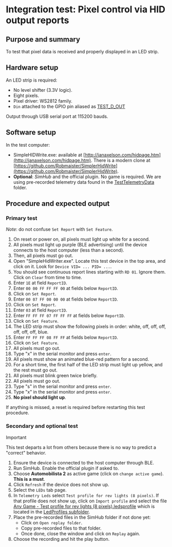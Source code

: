 # Integration test: Pixel control via HID output reports

## Purpose and summary

To test that pixel data is received and properly displayed in an LED strip.

## Hardware setup

An LED strip is required:

- No level shifter (3.3V logic).
- Eight pixels.
- Pixel driver: WS2812 family.
- `Din` attached to the GPIO pin aliased as [TEST_D_OUT](../../../include/Testing.hpp)

Output through USB serial port at 115200 bauds.

## Software setup

In the test computer:

- SimpleHIDWrite.exe:
  available at [http://janaxelson.com/hidpage.htm](http://janaxelson.com/hidpage.htm).
  There is a modern clone at
  [https://github.com/Robmaister/SimplerHidWrite](https://github.com/Robmaister/SimplerHidWrite).
- **Optional**: *SimHub* and the official plugin.
  No game is required.
  We are using pre-recorded telemetry data found in the
  [TestTelemetryData](../TelemetryIntegrationTest/TestTelemetryData/) folder.

## Procedure and expected output

### Primary test

*Note*: do not confuse `Set Report` with `Set Feature`.

1. On reset or power on, all pixels must light up white for a second.
2. All pixels must light up purple (BLE advertising)
   until the device connects to the host computer (less than a second).
3. Then, all pixels must go out.
4. Open "SimpleHidWriter.exe". Locate this test device in the top area, and click on it.
   Look for `Device VID= ... PID= ...`.
5. You should see continuous report lines starting with `RD 01`.
   Ignore them. Click on `Clear` from time to time.
6. Enter `1E` at field `ReportID`.
7. Enter `00 00 FF FF FF 00` at fields below `ReportID`.
8. Click on `Set Report`.
9. Enter `00 07 FF 00 00 00` at fields below `ReportID`.
10. Click on `Set Report`.
11. Enter `03` at field `ReportID`.
12. Enter `FF FF FF 07 FF FF FF` at fields below `ReportID`.
13. Click on `Set Feature`.
14. The LED strip must show the following pixels in order:
    white, off, off, off, off, off, off, blue.
15. Enter `FF FF FF 08 FF FF` at fields below `ReportID`.
16. Click on `Set Feature`.
17. All pixels must go out.
18. Type "x" in the serial monitor and press `enter`.
19. All pixels must show an animated blue-red pattern for a second.
20. For a short time, the first half of the LED strip must light up yellow, and the rest must go out.
21. All pixels must blink green twice briefly.
22. All pixels must go out.
23. Type "s" in the serial monitor and press `enter`.
24. Type "x" in the serial monitor and press `enter`.
25. **No pixel should light up**.

If anything is missed, a reset is required
before restarting this test procedure.

### Secondary and **optional** test

> [!IMPORTANT]
> This test departs a lot from others because there is no way to predict
> a "correct" behavior.

1. Ensure the device is connected to the host computer through BLE.
2. Run SimHub. Enable the official plugin if asked to.
3. Choose **Automobilista 2** as active game (click on `change active game`).
   **This is a must**.
4. Click `Refresh` if the device does not show up.
5. Select the `LEDs` tab page.
6. In `Telemetry Leds` select `Test profile for rev lights (8 pixels)`.
   If that profile does not show up, click on `Import profile` and
   select the file
   [Any Game - Test profile for rev lights (8 pixels).ledsprofile](<./LedProfiles/Any Game - Test profile for rev lights (8 pixels).ledsprofile>)
   which is located in the [LedProfiles subfolder](./LedProfiles/).
7. Place the pre-recorded files in the SimHub folder if not done yet:
   - Click on `Open replay folder`.
   - Copy pre-recorded files to that folder.
   - Once done, close the window and click on `Replay` again.
8. Choose the recording and hit the play button.
